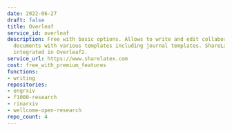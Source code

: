 ```yaml
---
date: 2022-06-27
draft: false
title: Overleaf
service_id: overleaf
description: Free with basic options. Allows to write and edit collaboratively latex
  documents with various templates including journal templates. ShareLaTex is now
  integrated in Overleaf2.
service_url: https://www.sharelatex.com
cost: free_with_premium_features
functions:
- writing
repositories:
- engrxiv
- f1000-research
- rinarxiv
- wellcome-open-research
repo_count: 4
---
```



